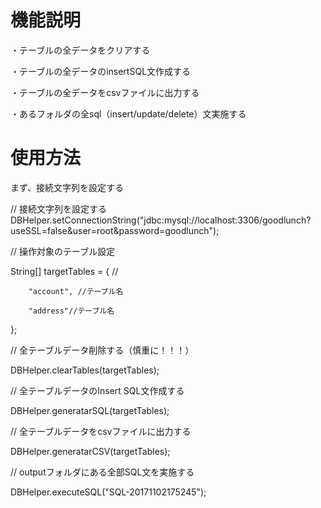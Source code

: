 # 機能説明

・テーブルの全データをクリアする

・テーブルの全データのinsertSQL文作成する

・テーブルの全データをcsvファイルに出力する

・あるフォルダの全sql（insert/update/delete）文実施する


# 使用方法

まず、接続文字列を設定する


// 接続文字列を設定する
DBHelper.setConnectionString("jdbc:mysql://localhost:3306/goodlunch?useSSL=false&user=root&password=goodlunch");


// 操作対象のテーブル設定

String[] targetTables = { //

		"account", //テーブル名
		
		"address"//テーブル名
};


// 全テーブルデータ削除する（慎重に！！！）

DBHelper.clearTables(targetTables);


// 全テーブルデータのInsert SQL文作成する

DBHelper.generatarSQL(targetTables);



// 全テーブルデータをcsvファイルに出力する

DBHelper.generatarCSV(targetTables);


// outputフォルダにある全部SQL文を実施する

DBHelper.executeSQL("SQL-20171102175245");
